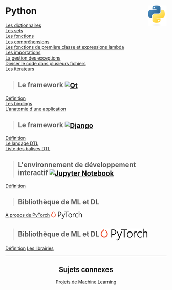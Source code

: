 # **Python** <a href="../"><img align="right" src="../assets/Python-logo-notext.svg" alt="Python" height="64px"></a>

[Les dictionnaires](../exercises/practice10)  
[Les sets](../exercises/practice11)  
[Les fonctions](../exercises/practice12)  
[Les compréhensions](../exercises/practice15)  
[Les fonctions de première classe et expressions lambda](../exercises/practice16)  
[Les importations](../exercises/practice18)  
[La gestion des exceptions](../exercises/practice19)  
[Diviser le code dans plusieurs fichiers](../exercises/practice21)  
[Les itérateurs](../exercises/practice22)  

> ## **Le framework** <a href="qt"><img align="center" src="https://upload.wikimedia.org/wikipedia/commons/thumb/8/81/Qt_logo_neon_2022.svg/langfr-2560px-Qt_logo_neon_2022.svg.png" alt="Qt" widht="auto" height="36px"></a>

[Définition](qt "Qu'est que le framework Qt")  
[Les bindings](qt/bindings "Les bindings")  
[L'anatomie d'une application](qt/anatomyOfAnApp "L'anatomie d'une application Qt")

> ## **Le framework** <a href="django"><img align="center" src="https://www.djangoproject.com/m/img/logos/django-logo-negative.svg" alt="Django" height="36px"></a>
[Définition](django "Qu'est-ce que Django ?")  
[Le langage DTL](django/dtl/ "Le langage de gabarits de Django")  
[Liste des balises DTL](django/dtl/balises "La liste des balises DTL")  
<!-- [L'ORM](orm "Object-Relational Mapping") <kbd>**Wip**</kbd>   -->

> ## **L'environnement de développement interactif** <a href="jupyter"><img align="center" src="https://jupyter.org/assets/logos/rectanglelogo-greytext-orangebody-greymoons.svg" alt="Jupyter Notebook" height="36px"></a>
[Définition](jupyter)

> ## **Bibliothèque de ML et DL**
[À propos de PyTorch](pyTorch) <a href="pyTorch"><img align="center" src="../assets/PyTorch.svg" alt="PyTorch" height="24px"></a>  
<!-- [À propos de Tensorflow](tensorflow) <a href="Tensorflow"><img align="center" src="../assets/Tensorflow.svg" alt="Tensorflow" height="24px"></a> -->
<!-- [À propos de Keras](keras) <a href="Keras"><img align="center" src="../assets/Keras.svg" alt="Keras" height="24px"></a> -->
> ## **Bibliothèque de ML et DL** <a href="pyTorch"><img align="center" src="../assets/PyTorch.svg" alt="PyTorch" height="36px"></a>
[Définition](pyTorch)
[Les librairies](chooseLibrary)
___
<div align="center">

## **Sujets connexes**
[Projets de Machine Learning](https://github.com/MiKL5/machineLearning)

<!-- <a href="../"><img assets="../assets/images/snake1.jpg" alt="Python" ></a> -->